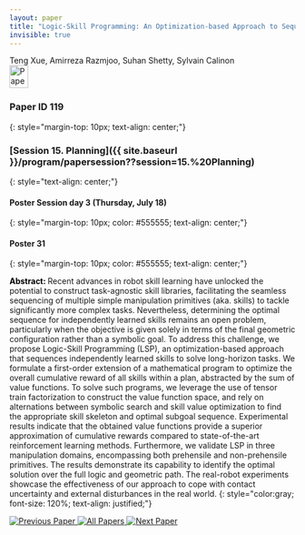 ```yaml
---
layout: paper
title: "Logic-Skill Programming: An Optimization-based Approach to Sequential Skill Planning"
invisible: true
---
```

<div class="paper-authors">
<div class="paper-author-box">
    <div class="paper-author-name">Teng Xue, Amirreza Razmjoo, Suhan Shetty, Sylvain Calinon</div>
    <div class="paper-author-uni"></div>
</div>

</div><div class="paper-pdf">
<div> <a href="http://www.roboticsproceedings.org/rss19/p119.pdf"><img src="{{ site.baseurl }}/images/paper_link.png" alt="Paper Website" width = "33"  height = "40"/></a> </div>
</div>

### Paper ID 119
{: style="margin-top: 10px; text-align: center;"}

### [Session 15. Planning]({{ site.baseurl }}/program/papersession??session=15.%20Planning)
{: style="text-align: center;"}

#### Poster Session day 3 (Thursday, July 18)
{: style="margin-top: 10px; color: #555555; text-align: center;"}

#### Poster 31
{: style="margin-top: 10px; color: #555555; text-align: center;"}

<b style="color: black;">Abstract: </b>Recent advances in robot skill learning have unlocked the potential to construct task-agnostic skill libraries, facilitating the seamless sequencing of multiple simple manipulation primitives (aka. skills) to tackle significantly more complex tasks. Nevertheless, determining the optimal sequence for independently learned skills remains an open problem, particularly when the objective is given solely in terms of the final geometric configuration rather than a symbolic goal. To address this challenge, we propose Logic-Skill Programming (LSP), an optimization-based approach that sequences independently learned skills to solve long-horizon tasks. We formulate a first-order extension of a mathematical program to optimize the overall cumulative reward of all skills within a plan, abstracted by the sum of value functions. To solve such programs, we leverage the use of tensor train factorization to construct the value function space, and rely on alternations between symbolic search and skill value optimization to find the appropriate skill skeleton and optimal subgoal sequence. Experimental results indicate that the obtained value functions provide a superior approximation of cumulative rewards compared to state-of-the-art reinforcement learning methods. Furthermore, we validate LSP in three manipulation domains, encompassing both prehensile and non-prehensile primitives. The results demonstrate its capability to identify the optimal solution over the full logic and geometric path. The real-robot experiments showcase the effectiveness of our approach to cope with contact uncertainty and external disturbances in the real world.
{: style="color:gray; font-size: 120%; text-align: justified;"}


<div class="paper-menu">
<a href="{{ site.baseurl }}/program/papers/118/"> <img src="{{ site.baseurl }}/images/previous_paper_icon.png" alt="Previous Paper" title="Previous Paper"/> </a>
<a href="{{ site.baseurl }}/program/papers"><img src="{{ site.baseurl }}/images/overview_icon.png" alt="All Papers" title="All Papers"/> </a>
<a href="{{ site.baseurl }}/program/papers/120/"> <img src="{{ site.baseurl }}/images/next_paper_icon.png" alt="Next Paper" title="Next Paper"/> </a>

</div>
